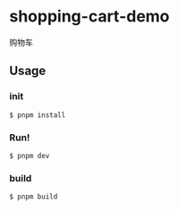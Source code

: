 # shopping-cart-demo
购物车

## Usage

### init

```shell
$ pnpm install
```

### Run!

```shell
$ pnpm dev
```

### build
```shell
$ pnpm build
```
